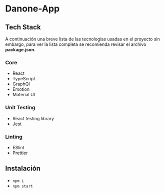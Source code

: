 # Danone-App

## Tech Stack

A continuación una breve lista de las tecnologías usadas en el proyecto sin embargo, para ver la lista completa se recomienda revisar el archivo **package.json.**

### Core

- React
- TypeScript
- GraphQl
- Emotion
- Material UI

### Unit Testing

- React testing library
- Jest

### Linting

- ESlint
- Prettier

## Instalación
- `npm i`
- `npm start`